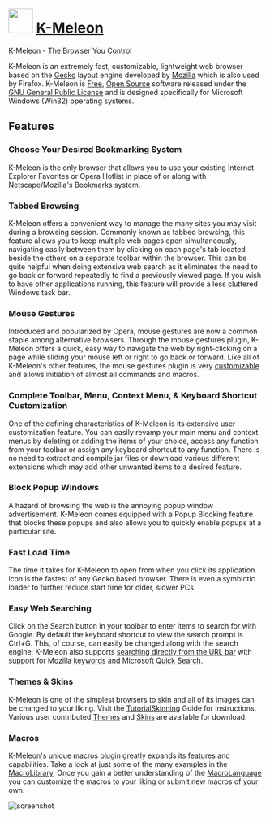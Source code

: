 ﻿# <img src="https://cdn.jsdelivr.net/gh/chtof/chocolatey-packages/manual/k-meleon.install/k-meleon.install.png" width="48" height="48"/> [K-Meleon](https://chocolatey.org/packages/k-meleon.install)

K-Meleon - The Browser You Control

K-Meleon is an extremely fast, customizable, lightweight web browser based on the [Gecko](http://developer.mozilla.org/en/docs/Gecko) layout engine developed by [Mozilla](http://www.mozilla.org) which is also used by Firefox. K-Meleon is [Free](http://www.gnu.org/philosophy/free-sw.html), [Open Source](http://www.opensource.org/docs/definition.php) software released under the [GNU General Public License](http://www.gnu.org/licenses/licenses.html) and is designed specifically for Microsoft Windows (Win32) operating systems.

## Features

### Choose Your Desired Bookmarking System
K-Meleon is the only browser that allows you to use your existing Internet Explorer Favorites or Opera Hotlist in place of or along with Netscape/Mozilla's Bookmarks system.

### Tabbed Browsing
K-Meleon offers a convenient way to manage the many sites you may visit during a browsing session. Commonly known as tabbed browsing, this feature allows you to keep multiple web pages open simultaneously, navigating easily between them by clicking on each page's tab located beside the others on a separate toolbar within the browser. This can be quite helpful when doing extensive web search as it eliminates the need to go back or forward repeatedly to find a previously viewed page. If you wish to have other applications running, this feature will provide a less cluttered Windows task bar.

### Mouse Gestures
Introduced and popularized by Opera, mouse gestures are now a common staple among alternative browsers. Through the mouse gestures plugin, K-Meleon offers a quick, easy way to navigate the web by right-clicking on a page while sliding your mouse left or right to go back or forward. Like all of K-Meleon's other features, the mouse gestures plugin is very [customizable](http://kmeleon.sourceforge.net/wiki/index.php?id=MouseGestures) and allows initiation of almost all commands and macros.

### Complete Toolbar, Menu, Context Menu, & Keyboard Shortcut Customization
One of the defining characteristics of K-Meleon is its extensive user customization feature. You can easily revamp your main menu and context menus by deleting or adding the items of your choice, access any function from your toolbar or assign any keyboard shortcut to any function. There is no need to extract and compile jar files or download various different extensions which may add other unwanted items to a desired feature.

### Block Popup Windows
A hazard of browsing the web is the annoying popup window advertisement. K-Meleon comes equipped with a Popup Blocking feature that blocks these popups and also allows you to quickly enable popups at a particular site.

### Fast Load Time
The time it takes for K-Meleon to open from when you click its application icon is the fastest of any Gecko based browser. There is even a symbiotic loader to further reduce start time for older, slower PCs.

### Easy Web Searching
Click on the Search button in your toolbar to enter items to search for with Google. By default the keyboard shortcut to view the search prompt is Ctrl+G. This, of course, can easily be changed along with the search engine. K-Meleon also supports [searching directly from the URL bar](http://kmeleon.sourceforge.net/wiki/index.php?id=QuickNick) with support for Mozilla [keywords](http://www.mozilla.org/docs/end-user/keywords.html) and Microsoft [Quick Search](http://www.microsoft.com/windows/ie/previous/webaccess/ie5wa.asp).

### Themes & Skins
K-Meleon is one of the simplest browsers to skin and all of its images can be changed to your liking. Visit the [TutorialSkinning](http://kmeleonbrowser.org/wiki/TutorialSkinning) Guide for instructions. Various user contributed [Themes](http://kmeleonbrowser.org/wiki/KMeleonThemesWiki) and [Skins](http://kmeleonbrowser.org/wiki/SkinsAndThrobbers) are available for download.

### Macros
K-Meleon's unique macros plugin greatly expands its features and capabilities. Take a look at just some of the many examples in the [MacroLibrary](http://kmeleonbrowser.org/wiki/MacroLibrary). Once you gain a better understanding of the [MacroLanguage](http://kmeleonbrowser.org/wiki/MacroLanguage) you can customize the macros to your liking or submit new macros of your own.

![screenshot](https://cdn.jsdelivr.net/gh/chtof/chocolatey-packages/manual/k-meleon.install/screenshot.png)